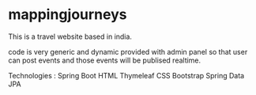# mappingjourneys

This is a travel website based in india.

code is very generic and dynamic provided with admin panel so that user can post events and those events will be publised realtime.

Technologies : 
Spring Boot
HTML
Thymeleaf
CSS
Bootstrap
Spring Data JPA
